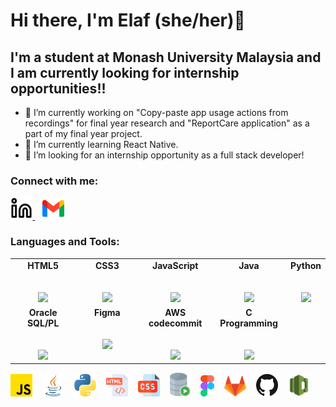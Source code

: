 # Hi there, I'm Elaf (she/her)👋

## I'm a student at Monash University Malaysia and I am currently looking for internship opportunities!!
- 🔭 I’m currently working on "Copy-paste app usage actions from recordings" for final year research and "ReportCare application" as a part of my final year project. 
- 🌱 I’m currently learning React Native. 
- 👯 I’m looking for an internship opportunity as a full stack developer! 

### Connect with me:

[<picture>
  <source media="(prefers-color-scheme: dark)" srcset="/img/linkedin-dark.svg">
  <source media="(prefers-color-scheme: light)" srcset="/img/linkedin-light.svg">
  <img alt="linkedIn logo." src="img/linkedin-light.svg" width="7%">
</picture>](https://www.linkedin.com/in/elafaa/)
&nbsp;&nbsp;
[<picture>
  <img alt="gmail logo." src="img/gmail.png" width="7%">
</picture>](mailto:elafasalh@gmail.com)


### Languages and Tools:
<table>
  <tbody>
    <tr valign="top">
      <td width="25%" align="center">
        <span><b>HTML5</b></span><br><br><br>
        <img height="64px" src="https://cdn.svgporn.com/logos/html-5.svg">
      </td>
      <td width="25%" align="center">
        <span><b>CSS3</b></span><br><br><br>
        <img height="64px" src="https://cdn.svgporn.com/logos/css-3.svg">
      </td>
      <td width="25%" align="center">
        <span><b>JavaScript</b></span><br><br><br>
        <img height="64px" src="https://cdn.svgporn.com/logos/javascript.svg">
      </td>
      <td width="25%" align="center">
        <span><b>Java</b></span><br><br><br>
        <img height="64px" src="https://cdn.svgporn.com/logos/java.svg">
      </td> 
      <td width="25%" align="center">
        <span><b>Python</b></span><br><br><br>
        <img height="64px" src="https://cdn.svgporn.com/logos/python.svg">
      </td>
    </tr>
    <tr valign="top">
      <td width="25%" align="center">
        <span><b>Oracle SQL/PL</b></span><br><br><br>
        <img height="64px" src="https://cdn.svgporn.com/logos/oracle.svg">
      </td>
      <td width="25%" align="center">
        <span><b>Figma</b></span><br><br><br>
        <img height="64px" src="https://cdn.svgporn.com/logos/figma.svg">
      </td>
      <td width="25%" align="center">
        <span><b>AWS codecommit</b></span><br><br><br>
        <img height="64px" src="https://cdn.svgporn.com/logos/codecommit.svg">
      </td>
      <td width="25%" align="center">
        <span><b>C Programming</b></span><br><br><br>
        <img height="64px" src="https://cdn.svgporn.com/logos/c.svg">
      </td>
    </tr>
  </tbody>
</table>

<picture>
  <img alt="JavaScript logo." src="img/JavaScript.png" width="7%">
</picture>
&nbsp;&nbsp;
<picture>
  <img alt="Java logo." src="img/java.png" width="7%">
</picture>
&nbsp;&nbsp;
<picture>
  <img alt="Python logo." src="img/python.png" width="7%">
</picture>
&nbsp;&nbsp;
<picture>
  <img alt="HTML logo." src="img/html.png" width="7%">
</picture>
&nbsp;&nbsp;
<picture>
  <img alt="CSS logo." src="img/css.png" width="7%">
</picture>
&nbsp;&nbsp;
<picture>
  <img alt="Oracle SQL logo." src="img/Oracle_SQL_Developer_logo.svg" width="6.5%">
</picture>
&nbsp;&nbsp;
<picture>
  <img alt="Figma logo." src="img/figma.png" width="4.5%">
</picture>
&nbsp;&nbsp;
<picture>
  <img alt="GitLab logo." src="img/gitlab-logo-gray-rgb.png" width="7%">
</picture>
&nbsp;&nbsp;
<picture>
  <img alt="GitHub logo." src="img/GitHub.png" width="7%">
</picture>
&nbsp;&nbsp;
<picture>
  <img alt="AWS codecommit logo." src="img/aws-codecommit.png" width="7%">
</picture>


